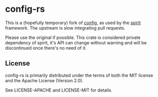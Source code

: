 # config-rs

This is a (hopefully temporary) fork of
[config](https://crates.io/crates/config), as used by the
[spirit](https://crates.io/crates/spirit) framework. The upstream is slow
integrating pull requests.

Please use the original if possible. This crate is considered private dependency
of spirit, it's API can change without warning and will be discontinued once
there's no need of it.

## License

config-rs is primarily distributed under the terms of both the MIT license and the Apache License (Version 2.0).

See LICENSE-APACHE and LICENSE-MIT for details.
